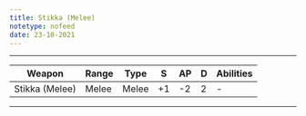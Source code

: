 ```yaml
---
title: Stikka (Melee)
notetype: nofeed
date: 23-10-2021
---
```


---

| Weapon         | Range | Type  | S   | AP  | D   | Abilities |
| -------------- | ----- | ----- | --- | --- | --- | --------- |
| Stikka (Melee) | Melee | Melee | +1  | -2  | 2   | -         |

---